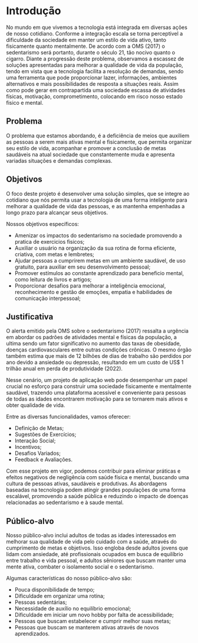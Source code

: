 # Introdução

No mundo em que vivemos a tecnologia está integrada em diversas ações de nosso cotidiano. Conforme a integração escala se torna perceptivel a dificuldade da sociedade em manter um estilo de vida ativo, tanto fisicamente quanto mentalmente. De acordo com a OMS (2017) o sedentarismo será portanto, durante o século 21, tão nocivo quanto o cigarro. 
Diante a progressão deste problema, observamos a escassez de soluções apresentadas para melhorar a qualidade de vida da população, tendo em vista que a tecnologia facilita a resolução de demandas, sendo uma ferramenta que pode proporcionar lazer, informações, ambientes alternativos e mais possibilidades de resposta a situações reais. Assim como pode gerar em contrapartida uma sociedade escassa de atividades físicas, motivação, comprometimento, colocando em risco nosso estado fisico e mental.

## Problema

O problema que estamos abordando, é a deficiência de meios que auxiliem as pessoas a serem mais ativas mental e fisicamente, que permita  organizar seu estilo de vida, acompanhar e promover a conclusão de metas saudáveis na atual sociedade que constantemente muda e apresenta variadas situações e demandas complexas.

## Objetivos

O foco  deste projeto é desenvolver uma solução simples, que se integre ao cotidiano  que nós permita usar a tecnologia de uma forma inteligente para melhorar a qualidade de vida das pessoas, e as mantenha empenhadas a longo prazo para alcançar seus objetivos. 

Nossos objetivos específicos:
* Amenizar os impactos do sedentarismo na sociedade promovendo a pratica de exercicios fisicos;
* Auxiliar o usuário na organização da sua rotina de forma eficiente, criativa, com metas e lembretes;
* Ajudar pessoas a cumprirem metas em um ambiente saudável, de uso gratuito, para auxiliar em seu desenvolvimento pessoal;
* Promover estímulos ao constante aprendizado para beneficio mental, como leitura de livros e artigos;
* Proporcionar desafios para melhorar a inteligência emocional, reconhecimento e gestão de emoções, empatia e habilidades de comunicação interpessoal;

## Justificativa

O alerta emitido pela OMS sobre o sedentarismo (2017) ressalta a urgência em abordar os padrões de atividades mental e físicas da população, a ultima sendo um fator significativo no aumento das taxas de obesidade, doenças cardiovasculares entre outras condições crônicas. O mesmo órgão também estima que mais de 12 bilhões de dias de trabalho são perdidos por ano devido a ansiedade ou depressão, resultando em um custo de US$ 1 trilhão anual em perda de produtividade (2022).

Nesse cenário, um projeto de aplicação web pode desempenhar um papel crucial no esforço para construir uma sociedade fisicamente e mentalmente saudável, trazendo uma plataforma acessível e conveniente para pessoas de todas as idades encontrarem motivação para se tornarem mais ativos e obter qualidade de vida.

Entre as diversas funcionalidades, vamos oferecer:
* Definição de Metas;
* Sugestões de Exercícios; 
* Interação Social;
* Incentivos; 
* Desafios Variados;
* Feedback e Avaliações.

Com esse projeto em vigor, podemos contribuir para eliminar práticas e efeitos negativos de negligência com saúde física e mental, buscando uma cultura de pessoas ativas, saudáveis e produtivas. As abordagens baseadas na tecnologia podem atingir grandes populações de uma forma escalável, promovendo a saúde pública e reduzindo o impacto de doenças relacionadas ao sedentarismo e à saude mental.

## Público-alvo

Nosso público-alvo inclui adultos de todas as idades interessados em melhorar sua qualidade de vida pelo cuidado com a saúde, através do cumprimento de metas e objetivos. Isso engloba desde adultos jovens que lidam com ansiedade, até profissionais ocupados em busca de equilíbrio entre trabalho e vida pessoal, e adultos sêniores que buscam manter uma mente ativa, combater o isolamento social e o sedentarismo.

Algumas características do nosso público-alvo são:
* Pouca disponibilidade de tempo;
* Dificuldade em organizar uma rotina;
* Pessoas sedentárias;
* Necessidade de auxílio no equilíbrio emocional; 
* Dificuldade em iniciar um novo hobby por falta de acessibilidade;
* Pessoas que buscam estabelecer e cumprir melhor suas metas;
* Pessoas que buscam se manterem ativas através de novos aprendizados.

